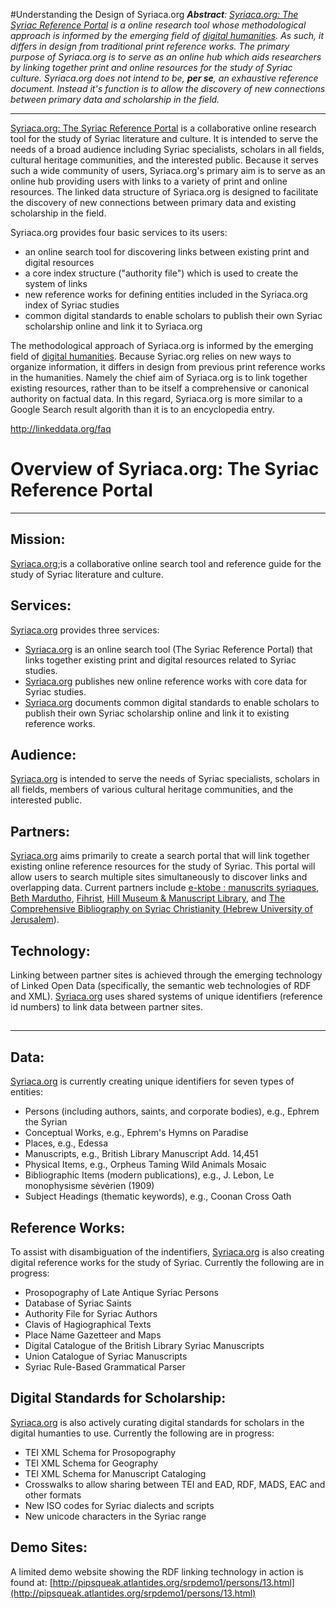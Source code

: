 #Understanding the Design of Syriaca.org 
***Abstract**: [Syriaca.org: The Syriac Reference Portal](http://http://syriaca.org) is a online research tool whose methodological approach is informed by the emerging field of [digital humanities](http://digitalhumanities.org:8080/dhq/vol/3/1/index.html). As such, it differs in design from traditional print reference works. The primary purpose of Syriaca.org is to serve as an online hub which aids researchers by linking together print and online resources for the study of Syriac culture. Syriaca.org does not intend to be, **per se**, an exhaustive reference document. Instead it's function is to allow the discovery of new connections between primary data and scholarship in the field.*

----

[Syriaca.org: The Syriac Reference Portal](http://http://syriaca.org) is a collaborative online research tool for the study of Syriac literature and culture. It is intended to serve the needs of a broad audience including Syriac specialists, scholars in all fields, cultural heritage communities, and the interested public. Because it serves such a wide community of users, Syriaca.org's primary aim is to serve as an online hub providing users with links to a variety of print and online resources. The linked data structure of Syriaca.org is designed to facilitate the discovery of new connections between primary data and existing scholarship in the field.

Syriaca.org provides four basic services to its users:

* an online search tool for discovering links between existing print and digital resources
* a core index structure ("authority file") which is used to create the system of links
* new reference works for defining entities included in the Syriaca.org index of Syriac studies
* common digital standards to enable scholars to publish their own Syriac scholarship online and link it to Syriaca.org

The methodological approach of Syriaca.org is informed by the emerging field of [digital humanities](http://digitalhumanities.org:8080/dhq/vol/3/1/index.html). Because Syriac.org relies on new ways to organize information, it differs in design from previous print reference works in the humanities. Namely the chief aim of Syriaca.org is to link together existing resources, rather than to be itself a comprehensive or canonical authority on factual data. In this regard, Syriaca.org is more similar to a Google Search result algorith than it is to an encyclopedia entry. 


http://linkeddata.org/faq

# Overview of Syriaca.org: The Syriac Reference Portal

* * *

## Mission:

[Syriaca.org](http://syriaca.org);is a collaborative online search tool and reference guide for the study of Syriac literature and culture.

## Services:

[Syriaca.org](http://syriaca.org) provides three services:

  * [Syriaca.org](http://syriaca.org) is an online search tool (The Syriac Reference Portal) that links together existing print and digital resources related to Syriac studies.
  * [Syriaca.org](http://syriaca.org) publishes new online reference works with core data for Syriac studies.
  * [Syriaca.org](http://syriaca.org) documents common digital standards to enable scholars to publish their own Syriac scholarship online and link it to existing reference works.

## Audience:

[Syriaca.org](http://syriaca.org) is intended to serve the needs of Syriac specialists, scholars in all fields, members of various cultural heritage communities, and the interested public.

## Partners:

[Syriaca.org](http://syriaca.org) aims primarily to create a search portal that will link together existing online reference resources for the study of Syriac. This portal will allow users to search multiple sites simultaneously to discover links and overlapping data. Current partners include [e-ktobe](http://www.mss-syriaques.org/)[ ](http://www.mss-syriaques.org/)[: manuscrits syriaques](http://www.mss-syriaques.org/), [Beth Mardutho](http://www.bethmardutho.org), [Fihrist](http://www.fihrist.org.uk/), [Hill Museum & Manuscript Library](http://www.hmml.org/), and [The Comprehensive Bibliography on Syriac Christianity (Hebrew University of Jerusalem](http://csc.org.il/db/db.aspx?db=SB)).

## Technology:

Linking between partner sites is achieved through the emerging technology of Linked Open Data (specifically, the semantic web technologies of RDF and XML).  [Syriaca.org](http://syriaca.org) uses shared systems of unique identifiers (reference id numbers) to link data between partner sites. 

## 

* * *

## 

## Data:

[Syriaca.org](http://syriaca.org) is currently creating unique identifiers for seven types of entities: 

  * Persons (including authors, saints, and corporate bodies), e.g., Ephrem the Syrian
  * Conceptual Works, e.g., Ephrem's Hymns on Paradise
  * Places, e.g., Edessa
  * Manuscripts, e.g., British Library Manuscript Add. 14,451
  * Physical Items, e.g., Orpheus Taming Wild Animals Mosaic
  * Bibliographic Items (modern publications), e.g., J. Lebon, Le monophysisme sėvėrien (1909)
  * Subject Headings (thematic keywords), e.g., Coonan Cross Oath

## Reference Works:

To assist with disambiguation of the indentifiers, [Syriaca.org](http://syriaca.org) is also creating digital reference works for the study of Syriac. Currently the following are in progress:

  * Prosopography of Late Antique Syriac Persons
  * Database of Syriac Saints
  * Authority File for Syriac Authors
  * Clavis of Hagiographical Texts
  * Place Name Gazetteer and Maps
  * Digital Catalogue of the British Library Syriac Manuscripts
  * Union Catalogue of Syriac Manuscripts
  * Syriac Rule-Based Grammatical Parser

## Digital Standards for Scholarship:

[Syriaca.org](http://syriaca.org) is also actively curating digital standards for scholars in the digital humanties to use. Currently the following are in progress:

  * TEI XML Schema for Prosopography
  * TEI XML Schema for Geography
  * TEI XML Schema for Manuscript Cataloging
  * Crosswalks to allow sharing between TEI and EAD, RDF, MADS, EAC and other formats
  * New ISO codes for Syriac dialects and scripts
  * New unicode characters in the Syriac range

## Demo Sites:

A limited demo website showing the RDF linking technology in action is found at: [http://pipsqueak.atlantides.org/srpdemo1/persons/13.html](http://pipsqueak.atlantides.org/srpdemo1/persons/13.html)
